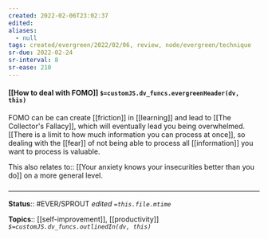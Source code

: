 ```yaml
---
created: 2022-02-06T23:02:37 
edited: 
aliases:
  - null
tags: created/evergreen/2022/02/06, review, node/evergreen/technique
sr-due: 2022-02-24
sr-interval: 8
sr-ease: 210
---
```


#### [[How to deal with FOMO]] `$=customJS.dv_funcs.evergreenHeader(dv, this)`

FOMO can be can create [[friction]] in [[learning]] and lead to [[The Collector's Fallacy]], which will eventually lead you being overwhelmed.
[[There is a limit to how much information you can process at once]], so dealing with the [[fear]] of not being able to process all [[information]] you want to process is valuable.

This also 
relates to:: [[Your anxiety knows your insecurities better than you do]]
on a more general level. 

### <hr class="footnote"/>

**Status**:: #EVER/SPROUT
*edited `=this.file.mtime`*

**Topics**:: [[self-improvement]], [[productivity]]
*`$=customJS.dv_funcs.outlinedIn(dv, this)`*
